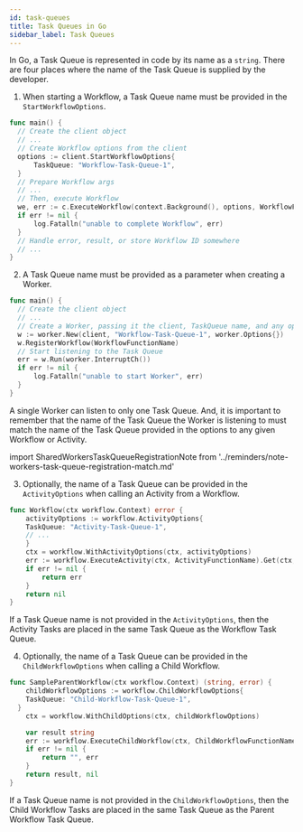 ```yaml
---
id: task-queues
title: Task Queues in Go
sidebar_label: Task Queues
---
```


In Go, a Task Queue is represented in code by its name as a `string`.
There are four places where the name of the Task Queue is supplied by the developer.

1. When starting a Workflow, a Task Queue name must be provided in the `StartWorkflowOptions`.

```go
func main() {
  // Create the client object
  // ...
  // Create Workflow options from the client
  options := client.StartWorkflowOptions{
      TaskQueue: "Workflow-Task-Queue-1",
  }
  // Prepare Workflow args
  // ...
  // Then, execute Workflow
  we, err := c.ExecuteWorkflow(context.Background(), options, WorkflowFunctionName, args)
  if err != nil {
      log.Fatalln("unable to complete Workflow", err)
  }
  // Handle error, result, or store Workflow ID somewhere
  // ...
}
```

2. A Task Queue name must be provided as a parameter when creating a Worker.

```go
func main() {
  // Create the client object
  // ...
  // Create a Worker, passing it the client, TaskQueue name, and any options
  w := worker.New(client, "Workflow-Task-Queue-1", worker.Options{})
  w.RegisterWorkflow(WorkflowFunctionName)
  // Start listening to the Task Queue
  err = w.Run(worker.InterruptCh())
  if err != nil {
      log.Fatalln("unable to start Worker", err)
  }
}
```

A single Worker can listen to only one Task Queue.
And, it is important to remember that the name of the Task Queue the Worker is listening to must match the name of the Task Queue provided in the options to any given Workflow or Activity.

import SharedWorkersTaskQueueRegistrationNote from '../reminders/note-workers-task-queue-registration-match.md'

<SharedWorkersTaskQueueRegistrationNote />

3. Optionally, the name of a Task Queue can be provided in the `ActivityOptions` when calling an Activity from a Workflow.

```go
func Workflow(ctx workflow.Context) error {
	activityOptions := workflow.ActivityOptions{
    TaskQueue: "Activity-Task-Queue-1",
    // ...
	}
	ctx = workflow.WithActivityOptions(ctx, activityOptions)
	err := workflow.ExecuteActivity(ctx, ActivityFunctionName).Get(ctx, nil)
	if err != nil {
		return err
	}
	return nil
}
```

If a Task Queue name is not provided in the `ActivityOptions`, then the Activity Tasks are placed in the same Task Queue as the Workflow Task Queue.

4. Optionally, the name of a Task Queue can be provided in the `ChildWorkflowOptions` when calling a Child Workflow.

```go
func SampleParentWorkflow(ctx workflow.Context) (string, error) {
	childWorkflowOptions := workflow.ChildWorkflowOptions{
    TaskQueue: "Child-Workflow-Task-Queue-1",
  }
	ctx = workflow.WithChildOptions(ctx, childWorkflowOptions)

	var result string
	err := workflow.ExecuteChildWorkflow(ctx, ChildWorkflowFunctionName).Get(ctx, &result)
	if err != nil {
		return "", err
	}
	return result, nil
}
```

If a Task Queue name is not provided in the `ChildWorkflowOptions`, then the Child Workflow Tasks are placed in the same Task Queue as the Parent Workflow Task Queue.
